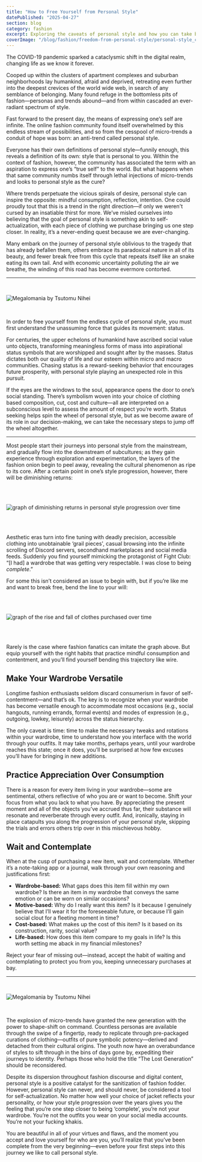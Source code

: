 ```yaml
---
title: "How to Free Yourself from Personal Style"
datePublished: "2025-04-27"
section: blog
category: fashion
excerpt: Exploring the caveats of personal style and how you can take back control.
coverImage: "/blog/fashion/freedom-from-personal-style/personal-style_cover.webp"
---
```


The COVID-19 pandemic sparked a cataclysmic shift in the digital realm, changing life as we know it forever.

Cooped up within the clusters of apartment complexes and suburban neighborhoods lay humankind, afraid and deprived, retreating even further into the deepest crevices of the world wide web, in search of any semblance of belonging. Many found refuge in the bottomless pits of fashion—personas and trends abound—and from within cascaded an ever-radiant spectrum of style.

Fast forward to the present day, the means of expressing one’s self are infinite. The online fashion community found itself overwhelmed by this endless stream of possibilities, and so from the cesspool of micro-trends a conduit of hope was born: an anti-trend called personal style.

Everyone has their own definitions of personal style—funnily enough, this reveals a definition of its own: style that is personal to you. Within the context of fashion, however, the community has associated the term with an aspiration to express one’s “true self” to the world. But what happens when that same community numbs itself through lethal injections of micro-trends and looks to personal style as the cure?

Where trends perpetuate the vicious spirals of desire, personal style can inspire the opposite: mindful consumption, reflection, intention. One could proudly tout that this is a trend in the right direction—if only we weren't cursed by an insatiable thirst for more. We’ve misled ourselves into believing that the goal of personal style is something akin to self-actualization, with each piece of clothing we purchase bringing us one step closer. In reality, it’s a never-ending quest because we are ever-changing.

Many embark on the journey of personal style oblivious to the tragedy that has already befallen them, others embrace its paradoxical nature in all of its beauty, and fewer break free from this cycle that repeats itself like an snake eating its own tail. And with economic uncertainty polluting the air we breathe, the winding of this road has become evermore contorted.

---

<br/>

<Image 
    src="/blog/fashion/freedom-from-personal-style/personal-style_1.webp" 
    alt="Megalomania by Tsutomu Nihei" 
    aspectRatio="2000:1434"
/>

<br/>

In order to free yourself from the endless cycle of personal style, you must first understand the unassuming force that guides its movement: status.

For centuries, the upper echelons of humankind have ascribed social value unto objects, transforming meaningless forms of mass into aspirational status symbols that are worshipped and sought after by the masses. Status dictates both our quality of life and our esteem within micro and macro communities. Chasing status is a reward-seeking behavior that encourages future prosperity, with personal style playing an unexpected role in this pursuit.

If the eyes are the windows to the soul, appearance opens the door to one’s social standing. There’s symbolism woven into your choice of clothing based composition, cut, cost and culture—all are interpreted on a subconscious level to assess the amount of respect you’re worth. Status seeking helps spin the wheel of personal style, but as we become aware of its role in our decision-making, we can take the necessary steps to jump off the wheel altogether.

---

Most people start their journeys into personal style from the mainstream, and gradually flow into the downstream of subcultures; as they gain experience through exploration and experimentation, the layers of the fashion onion begin to peel away, revealing the cultural phenomenon as ripe to its core. After a certain point in one’s style progression, however, there will be diminishing returns:

<br/>
<br/>

<Image 
    src="/blog/fashion/freedom-from-personal-style/personal-style_2.png"
    alt="graph of diminishing returns in personal style progression over time" 
    aspectRatio="2000:1192"
/>

<br/>
<br/>

Aesthetic eras turn into fine tuning with deadly precision, accessible clothing into unobtainable ‘grail pieces', casual browsing into the infinite scrolling of Discord servers, secondhand marketplaces and social media feeds. Suddenly you find yourself mimicking the protagonist of Fight Club: “[I had] a wardrobe that was getting very respectable. I was close to being _complete_.”

For some this isn’t considered an issue to begin with, but if you’re like me and want to break free, bend the line to your will:

<br/>
<br/>

<Image 
    src="/blog/fashion/freedom-from-personal-style/personal-style_3.png"
    alt="graph of the rise and fall of clothes purchased over time" 
    aspectRatio="2000:1192"
/>

<br/>
<br/>

Rarely is the case where fashion fanatics can imitate the graph above. But equip yourself with the right habits that practice mindful consumption and contentment, and you’ll find yourself bending this trajectory like wire.

## Make Your Wardrobe Versatile

Longtime fashion enthusiasts seldom discard consumerism in favor of self-contentment—and that’s ok. The key is to recognize when your wardrobe has become versatile enough to accommodate most occasions (e.g., social hangouts, running errands, formal events) and modes of expression (e.g., outgoing, lowkey, leisurely) across the status hierarchy.

The only caveat is time: time to make the necessary tweaks and rotations within your wardrobe, time to understand how you interface with the world through your outfits. It may take months, perhaps years, until your wardrobe reaches this state; once it does, you’ll be surprised at how few excuses you’ll have for bringing in new additions.

## Practice Appreciation Over Consumption

There is a reason for every item living in your wardrobe—some are sentimental, others reflective of who you are or want to become. Shift your focus from what you lack to what you have. By appreciating the present moment and all of the objects you’ve accrued thus far, their substance will resonate and reverberate through every outfit. And, ironically, staying in place catapults you along the progression of your personal style, skipping the trials and errors others trip over in this mischievous hobby.

## Wait and Contemplate

When at the cusp of purchasing a new item, wait and contemplate. Whether it’s a note-taking app or a journal, walk through your own reasoning and justifications first:

- **Wardrobe-based:** What gaps does this item fill within my own wardrobe? Is there an item in my wardrobe that conveys the same emotion or can be worn on similar occasions?
- **Motive-based:** Why do I really want this item? Is it because I genuinely believe that I’ll wear it for the foreseeable future, or because I’ll gain social clout for a fleeting moment in time?
- **Cost-based:** What makes up the cost of this item? Is it based on its construction, rarity, social value?
- **Life-based:** How does this item compare to my goals in life? Is this worth setting me aback in my financial milestones?

Reject your fear of missing out—instead, accept the habit of waiting and contemplating to protect you from you, keeping unnecessary purchases at bay.

---

<br/>

<Image 
    src="/blog/fashion/freedom-from-personal-style/personal-style_4.webp"
    alt="Megalomania by Tsutomu Nihei"
    aspectRatio="2000:1339"
/>

<br/>

The explosion of micro-trends have granted the new generation with the power to shape-shift on command. Countless personas are available through the swipe of a fingertip, ready to replicate through pre-packaged curations of clothing—outfits of pure symbolic potency—derived and detached from their cultural origins. The youth now have an overabundance of styles to sift through in the bins of days gone by, expediting their journeys to identity. Perhaps those who hold the title “The Lost Generation” should be reconsidered.

Despite its dispersion throughout fashion discourse and digital content, personal style is a positive catalyst for the sanitization of fashion fodder. However, personal style can never, and should never, be considered a tool for self-actualization. No matter how well your choice of jacket reflects your personality, or how your style progression over the years gives you the feeling that you’re one step closer to being ‘complete’, you’re not your wardrobe. You’re not the outfits you wear on your social media accounts. You’re not your fucking khakis.

You are beautiful in all of your virtues and flaws, and the moment you accept and love yourself for who are you, you’ll realize that you’ve been complete from the very beginning—even before your first steps into this journey we like to call personal style.
